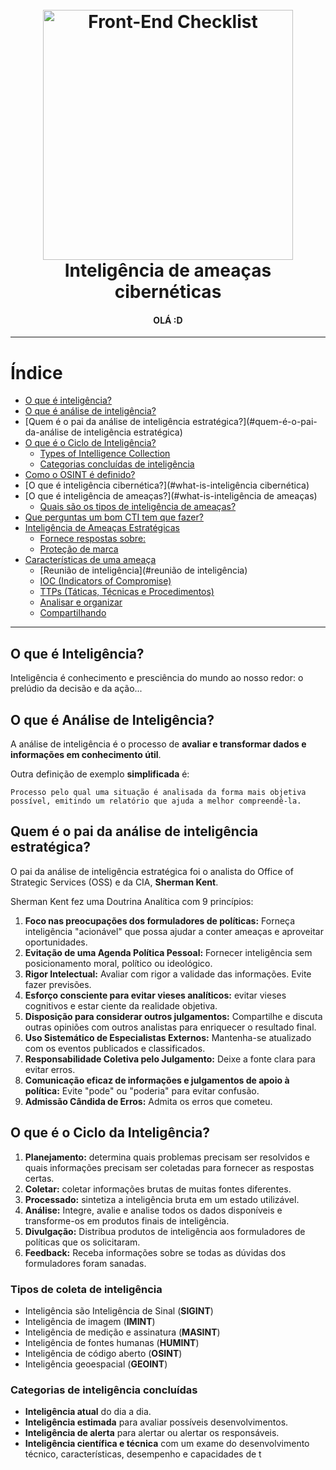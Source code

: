 <h1 align="center">
<br>
  <img src="https://images.squarespace-cdn.com/content/v1/5ef07334254666386ed45a91/1620182935772-Q2JSR2QZDSLL8BXJZ586/Cyber+Threat+Intelligence+Sources+2021.png" alt="Front-End Checklist" width=" 400">
  <br>
Inteligência de ameaças cibernéticas
<br>
</h1>

<h4 align="center">OLÁ :D</h4>

---

# Índice

- [O que é inteligência?](#o-que-é-Inteligência)
- [O que é análise de inteligência?](#what-is-inteligência-análise)
- [Quem é o pai da análise de inteligência estratégica?](#quem-é-o-pai-da-análise de inteligência estratégica)
- [O que é o Ciclo de Inteligência?](#what-is-the-intelligence-cycle)
    - [Types of Intelligence Collection](#types-of-intelligence-collection)
    - [Categorias concluídas de inteligência](#intelligence-finished-categories)
- [Como o OSINT é definido?](#how-is-the-osint-defined)
- [O que é inteligência cibernética?](#what-is-inteligência cibernética)
- [O que é inteligência de ameaças?](#what-is-inteligência de ameaças)
    - [Quais são os tipos de inteligência de ameaças?](#what-are-the-types-of-threat-intelligence)
- [Que perguntas um bom CTI tem que fazer?](#what-questions-does-a-good-cti-have-to-ask)
- [Inteligência de Ameaças Estratégicas](#strategic-threat-intelligence)
    - [Fornece respostas sobre:](#provides-answers-about)
    - [Proteção de marca](#brand-protection)
- [Características de uma ameaça](#características-de-uma-ameaça)
    - [Reunião de inteligência](#reunião de inteligência)
    - [IOC (Indicators of Compromise)](#ioc-indicators-of-compromise)
    - [TTPs (Táticas, Técnicas e Procedimentos)](#ttps-tactics-techniques-and-procedures)
    - [Analisar e organizar](#analisar-e-organizar)
    - [Compartilhando](#sharing-)

---

## O que é Inteligência?

Inteligência é conhecimento e presciência do mundo ao nosso redor: o prelúdio da decisão e da ação...

## O que é Análise de Inteligência?

A análise de inteligência é o processo de **avaliar e transformar dados e informações em conhecimento útil**.

Outra definição de exemplo **simplificada** é:

```Processo pelo qual uma situação é analisada da forma mais objetiva possível, emitindo um relatório que ajuda a melhor compreendê-la.```

## Quem é o pai da análise de inteligência estratégica?

O pai da análise de inteligência estratégica foi o analista do Office of Strategic Services (OSS) e da CIA, **Sherman Kent**.

Sherman Kent fez uma Doutrina Analítica com 9 princípios:

1. **Foco nas preocupações dos formuladores de políticas:** Forneça inteligência "acionável" que possa ajudar a conter ameaças e aproveitar oportunidades.
2. **Evitação de uma Agenda Política Pessoal:** Fornecer inteligência sem posicionamento moral, político ou ideológico.
3. **Rigor Intelectual:** Avaliar com rigor a validade das informações. Evite fazer previsões.
4. **Esforço consciente para evitar vieses analíticos:** evitar vieses cognitivos e estar ciente da realidade objetiva.
5. **Disposição para considerar outros julgamentos:** Compartilhe e discuta outras opiniões com outros analistas para enriquecer o resultado final.
6. **Uso Sistemático de Especialistas Externos:** Mantenha-se atualizado com os eventos publicados e classificados.
7. **Responsabilidade Coletiva pelo Julgamento:** Deixe a fonte clara para evitar erros.
8. **Comunicação eficaz de informações e julgamentos de apoio à política:** Evite "pode" ou "poderia" para evitar confusão.
9. **Admissão Cândida de Erros:** Admita os erros que cometeu.

## O que é o Ciclo da Inteligência?

1. **Planejamento:** determina quais problemas precisam ser resolvidos e quais informações precisam ser coletadas para fornecer as respostas certas.
2. **Coletar:** coletar informações brutas de muitas fontes diferentes.
3. **Processado:** sintetiza a inteligência bruta em um estado utilizável.
4. **Análise:** Integre, avalie e analise todos os dados disponíveis e transforme-os em produtos finais de inteligência.
5. **Divulgação:** Distribua produtos de inteligência aos formuladores de políticas que os solicitaram.
6. **Feedback:** Receba informações sobre se todas as dúvidas dos formuladores foram sanadas.

### Tipos de coleta de inteligência

- Inteligência são Inteligência de Sinal (**SIGINT**)
- Inteligência de imagem (**IMINT**)
- Inteligência de medição e assinatura (**MASINT**)
- Inteligência de fontes humanas (**HUMINT**)
- Inteligência de código aberto (**OSINT**)
- Inteligência geoespacial (**GEOINT**)

### Categorias de inteligência concluídas

- **Inteligência atual** do dia a dia.
- **Inteligência estimada** para avaliar possíveis desenvolvimentos.
- **Inteligência de alerta** para alertar ou alertar os responsáveis.
- **Inteligência científica e técnica** com um exame do desenvolvimento técnico, características, desempenho e capacidades de t
